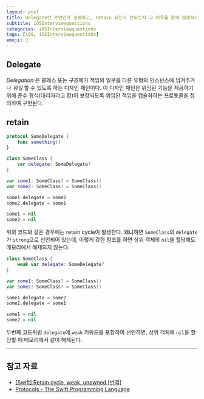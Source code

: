 ```yaml
---
layout: post
title: Delegate란 무언인가 설명하고, retain 되는지 안되는지 그 이유를 함께 설명하시오.
subtitle: iOSInterviewquestions
categories: iOSInterviewquestions
tags: [iOS, iOSInterviewquestions]
emoji: 📱
---
```


## Delegate
_Delegation_ 은 클래스 또는 구조체가 책임의 일부를 다른 유형의 인스턴스에 넘겨주거나 _위임_ 할 수 있도록 하는 디자인 패턴이다. 이 디자인 패턴은 위임된 기능을 제공하기 위해 준수 형식(대리자라고 함)이 보장되도록 위임된 책임을 캡슐화하는 프로토콜을 정의하여 구현된다.

## retain
```swift
protocol SomeDelegate {
    func something()
}
```

```swift
class SomeClass {
    var delegate: SomeDelegate?
}

var some1: SomeClass? = SomeClass()
var some2: SomeClass? = SomeClass()

some1.delegate = some2
some2.delegate = some1

some1 = nil
some2 = nil
```

위의 코드와 같은 경우에는 retain cycle이 발생한다. 왜냐하면 `SomeClass`의 `delegate`가 `strong`으로 선언되어 있는데, 이렇게 강한 참조를 하면 상위 객체의 `nil`을 할당해도 메모리에서 해제되지 않는다.

```swift
class SomeClass {
    weak var delegate: SomeDelegate?
}

var some1: SomeClass? = SomeClass()
var some2: SomeClass? = SomeClass()

some1.delegate = some2
some2.delegate = some1

some1 = nil
some2 = nil
```

두번째 코드처럼 `delegate`에 `weak` 키워드를 포함하여 선언하면, 상위 객체에 `nil`을 할당할 때 메모리에서 같이 해제된다.

---

## 참고 자료
- [[Swift] Retain cycle, weak, unowned [번역]](https://baked-corn.tistory.com/30)
- [Protocols - The Swift Programming Language](https://docs.swift.org/swift-book/LanguageGuide/Protocols.html)
